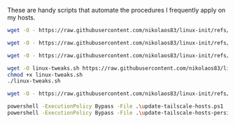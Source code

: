 These are handy scripts that automate the procedures I frequently apply on my hosts.

```bash
wget -O - https://raw.githubusercontent.com/nikolaos83/linux-init/refs/heads/main/debian-stripper.sh | bash
```
```bash
wget -O - https://raw.githubusercontent.com/nikolaos83/linux-init/refs/heads/main/firewall-hardened.sh | bash
```
```bash
wget -O - https://raw.githubusercontent.com/nikolaos83/linux-init/refs/heads/main/init-samba.sh | bash
```
```bash
wget -O linux-tweaks.sh https://raw.githubusercontent.com/nikolaos83/linux-init/refs/heads/main/linux-tweaks.sh
chmod +x linux-tweaks.sh
./linux-tweaks.sh
```
```bash
wget -O - https://raw.githubusercontent.com/nikolaos83/linux-init/refs/heads/main/magicDNS-daemon.sh | bash
```
```bash
powershell -ExecutionPolicy Bypass -File .\update-tailscale-hosts.ps1
powershell -ExecutionPolicy Bypass -File .\update-tailscale-hosts-persistence.ps1
```
